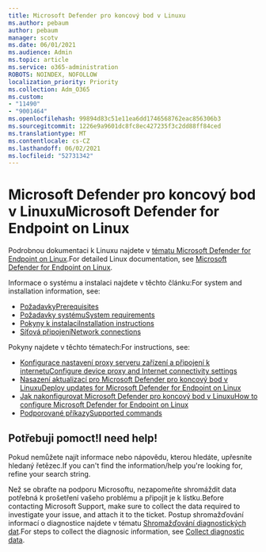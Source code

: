 ```yaml
---
title: Microsoft Defender pro koncový bod v Linuxu
ms.author: pebaum
author: pebaum
manager: scotv
ms.date: 06/01/2021
ms.audience: Admin
ms.topic: article
ms.service: o365-administration
ROBOTS: NOINDEX, NOFOLLOW
localization_priority: Priority
ms.collection: Adm_O365
ms.custom:
- "11490"
- "9001464"
ms.openlocfilehash: 99894d83c51e11ea6dd1746568762eac856306b3
ms.sourcegitcommit: 1226e9a9601dc8fc8ec427235f3c2dd88ff84ced
ms.translationtype: MT
ms.contentlocale: cs-CZ
ms.lasthandoff: 06/02/2021
ms.locfileid: "52731342"
---
```

# <a name="microsoft-defender-for-endpoint-on-linux"></a><span data-ttu-id="33b39-102">Microsoft Defender pro koncový bod v Linuxu</span><span class="sxs-lookup"><span data-stu-id="33b39-102">Microsoft Defender for Endpoint on Linux</span></span>

<span data-ttu-id="33b39-103">Podrobnou dokumentaci k Linuxu najdete v [tématu Microsoft Defender for Endpoint on Linux](/microsoft-365/security/defender-endpoint/microsoft-defender-endpoint-linux).</span><span class="sxs-lookup"><span data-stu-id="33b39-103">For detailed Linux documentation, see [Microsoft Defender for Endpoint on Linux](/microsoft-365/security/defender-endpoint/microsoft-defender-endpoint-linux).</span></span>

<span data-ttu-id="33b39-104">Informace o systému a instalaci najdete v těchto článku:</span><span class="sxs-lookup"><span data-stu-id="33b39-104">For system and installation information, see:</span></span>

- [<span data-ttu-id="33b39-105">Požadavky</span><span class="sxs-lookup"><span data-stu-id="33b39-105">Prerequisites</span></span>](/microsoft-365/security/defender-endpoint/microsoft-defender-endpoint-linux#prerequisites)
- [<span data-ttu-id="33b39-106">Požadavky systému</span><span class="sxs-lookup"><span data-stu-id="33b39-106">System requirements</span></span>](/microsoft-365/security/defender-endpoint/microsoft-defender-endpoint-linux#system-requirements)
- [<span data-ttu-id="33b39-107">Pokyny k instalaci</span><span class="sxs-lookup"><span data-stu-id="33b39-107">Installation instructions</span></span>](/microsoft-365/security/defender-endpoint/microsoft-defender-endpoint-linux#installation-instructions)
- [<span data-ttu-id="33b39-108">Síťová připojení</span><span class="sxs-lookup"><span data-stu-id="33b39-108">Network connections</span></span>](/microsoft-365/security/defender-endpoint/microsoft-defender-endpoint-linux#network-connections)

<span data-ttu-id="33b39-109">Pokyny najdete v těchto tématech:</span><span class="sxs-lookup"><span data-stu-id="33b39-109">For instructions, see:</span></span>

- [<span data-ttu-id="33b39-110">Konfigurace nastavení proxy serveru zařízení a připojení k internetu</span><span class="sxs-lookup"><span data-stu-id="33b39-110">Configure device proxy and Internet connectivity settings</span></span>](/microsoft-365/security/defender-endpoint/configure-proxy-internet#enable-access-to-microsoft-defender-atp-service-urls-in-the-proxy-server)
- [<span data-ttu-id="33b39-111">Nasazení aktualizací pro Microsoft Defender pro koncový bod v Linuxu</span><span class="sxs-lookup"><span data-stu-id="33b39-111">Deploy updates for Microsoft Defender for Endpoint on Linux</span></span>](/microsoft-365/security/defender-endpoint/linux-updates)
- [<span data-ttu-id="33b39-112">Jak nakonfigurovat Microsoft Defender pro koncový bod v Linuxu</span><span class="sxs-lookup"><span data-stu-id="33b39-112">How to configure Microsoft Defender for Endpoint on Linux</span></span>](/microsoft-365/security/defender-endpoint/microsoft-defender-endpoint-linux#how-to-configure-microsoft-defender-for-endpoint-on-linux)
- [<span data-ttu-id="33b39-113">Podporované příkazy</span><span class="sxs-lookup"><span data-stu-id="33b39-113">Supported commands</span></span>](/microsoft-365/security/defender-endpoint/linux-resources#supported-commands)

## <a name="i-need-help"></a><span data-ttu-id="33b39-114">Potřebuji pomoct!</span><span class="sxs-lookup"><span data-stu-id="33b39-114">I need help!</span></span>

<span data-ttu-id="33b39-115">Pokud nemůžete najít informace nebo nápovědu, kterou hledáte, upřesníte hledaný řetězec.</span><span class="sxs-lookup"><span data-stu-id="33b39-115">If you can't find the information/help you're looking for, refine your search string.</span></span>

<span data-ttu-id="33b39-116">Než se obraťte na podporu Microsoftu, nezapomeňte shromáždit data potřebná k prošetření vašeho problému a připojit je k lístku.</span><span class="sxs-lookup"><span data-stu-id="33b39-116">Before contacting Microsoft Support, make sure to collect the data required to investigate your issue, and attach it to the ticket.</span></span> <span data-ttu-id="33b39-117">Postup shromažďování informací o diagnostice najdete v tématu [Shromažďování diagnostických dat](/microsoft-365/security/defender-endpoint/linux-resources#collect-diagnostic-information).</span><span class="sxs-lookup"><span data-stu-id="33b39-117">For steps to collect the diagnosic information, see [Collect diagnostic data](/microsoft-365/security/defender-endpoint/linux-resources#collect-diagnostic-information).</span></span>